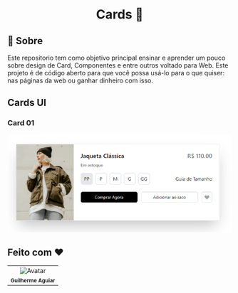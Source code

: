 <h1 align = "center"> Cards 🚀</h1>
  
## :page_facing_up: Sobre
Este repositorio tem como objetivo principal ensinar e aprender um pouco sobre design de Card, Componentes e entre outros voltado para Web. Este projeto é de código aberto para que você possa usá-lo para o que quiser: nas páginas da web ou ganhar dinheiro com isso.



## Cards UI
<h3>Card 01</h3>
<img src="https://github.com/kadeguilherme/UI-Clone/blob/master/Cards/Card-01/src/img/print-card01.png" alt="Card-01">

## Feito com ❤

  <table >
    <td align= 'center'>
      <a hrfe= '#'>
         <img src="https://avatars.githubusercontent.com/u/42500464?s=400&u=a049264c93bfb80260b09e275b9e83430e4218c2&v=4" width="100px;" alt="Avatar"/><br>
        <sub>
          <b>Guilherme Aguiar </b>
        </sub>
  </table>
